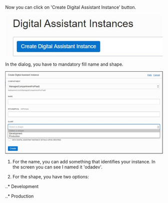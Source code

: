 Now you can click on 'Create Digital Assistant Instance' button.

![OCI console - Create Digital Assistant Instance button](assets/create-instance-button.jpg)

In the dialog, you have to mandatory fill name and shape.

![OCI console - Create Digital Assistant Instance dialog](assets/create-instance-dialog.jpg)

1. For the name, you can add something that identifies your instance. In the screen you can see I named it 'odadev'.

2. For the shape, you have two options:

..* Development

..* Production
